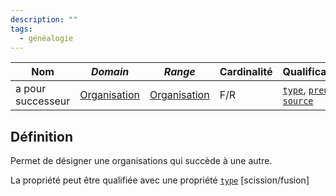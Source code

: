 ```yaml
---
description: ""
tags:
  - généalogie
---
```


| **Nom**           | ***Domain***                                            | ***Range***                                             | **Cardinalité** | **Qualificatifs**                                               |
| ----------------- | ------------------------------------------------------- | ------------------------------------------------------- | --------------- | --------------------------------------------------------------- |
| a pour successeur | [Organisation](../Classes/Organisation/Organisation.md) | [Organisation](../Classes/Organisation/Organisation.md) | F/R             | [`type`](type.md), [`preuve`](preuve.md), [`source`](source.md) |

## Définition

Permet de désigner une organisations qui succède à une autre.

La propriété peut être qualifiée avec une propriété [`type`](type.md) [scission/fusion]
